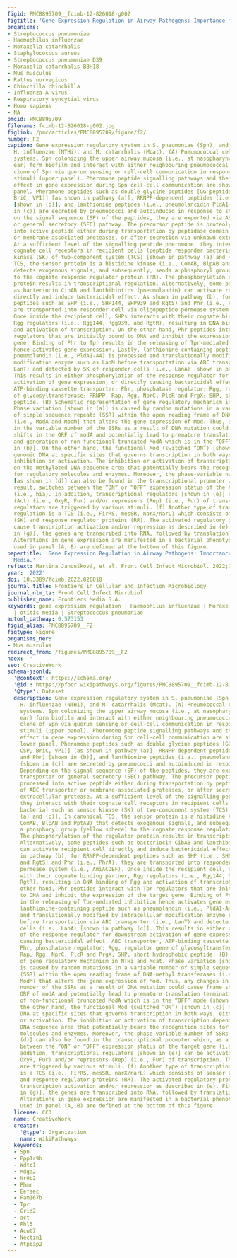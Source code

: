 ```yaml
---
figid: PMC8895709__fcimb-12-826018-g002
figtitle: 'Gene Expression Regulation in Airway Pathogens: Importance for Otitis Media'
organisms:
- Streptococcus pneumoniae
- Haemophilus influenzae
- Moraxella catarrhalis
- Staphylococcus aureus
- Streptococcus pneumoniae D39
- Moraxella catarrhalis BBH18
- Mus musculus
- Rattus norvegicus
- Chinchilla chinchilla
- Influenza A virus
- Respiratory syncytial virus
- Homo sapiens
- NA
pmcid: PMC8895709
filename: fcimb-12-826018-g002.jpg
figlink: /pmc/articles/PMC8895709/figure/f2/
number: F2
caption: Gene expression regulatory system in S. pneumoniae (Spn), and nontypeable
  H. influenzae (NTHi), and M. catarrhalis (Mcat). (A) Pneumococcal cell-cell communication
  systems. Spn colonizing the upper airway mucosa (i.e., at nasopharynx and middle
  ear) form biofilm and interact with either neighbouring pneumococcal or incoming
  clone of Spn via quorum sensing or cell-cell communication in response to surrounding
  stimuli (upper panel). Pheromone peptide signalling pathways and their regulatory
  effect in gene expression during Spn cell-cell communication are shown in the lower
  panel. Pheromone peptides such as double glycine peptides [GG peptide (i.e., CSP,
  BriC, VP1)] [as shown in pathway (a)], RRNPP-dependent peptides (i.e., SHR and Phr)
  [shown in (b)], and lanthionine peptides (i.e., pneumolancidin PldA1-A4) (shown
  in (c)) are secreted by pneumococci and autoinduced in response to stimuli. Depending
  on the signal sequence (SP) of the peptides, they are exported via ABC transporter
  or general secretory (SEC) pathway. The precursor peptide is proteolytically processed
  into active peptide either during transportation by peptidase domain of ABC transporter
  or membrane-associated proteases, or after secretion via unknown extracellular protease.
  At a sufficient level of the signalling peptide pheromone, they interact with their
  cognate cell receptors in recipient cells (peptide responder bacteria) such as sensor
  kinase (SK) of two-component system (TCS) [shown in pathway (a) and (c)]. In canonical
  TCS, the sensor protein is a histidine kinase (i.e., ComAB, BlpAB and PptAB) that
  detects exogenous signals, and subsequently, sends a phosphoryl group (yellow sphere)
  to the cognate response regulator protein (RR). The phosphorylation of the regulator
  protein results in transcriptional regulation. Alternatively, some peptides such
  as bacteriocin CibAB and lanthibiotics (pneumolandin) can activate recipient cell
  directly and induce bactericidal effect. As shown in pathway (b), for RRNPP-dependent
  peptides such as SHP (i.e., SHP144, SHP939 and RgtS) and Phr (i.e., PhrA), they
  are transported into responder cell via oligopeptide permease system (i.e., AmiACDEF).
  Once inside the recipient cell, SHPs interacts with their cognate binding partner,
  Rgg regulators (i.e., Rgg144, Rgg939, abd RgtR), resulting in DNA binding of Rgg
  and activation of transcription. On the other hand, Phr peptides interact with Tpr
  regulators that are initially bound to DNA and inhibit the expression of the target
  gene. Binding of Phr to Tpr results in the releasing of Tpr-mediated inhibition
  hence activates gene expression. Lastly, lanthionine-containing peptide such as
  pneumolandin (i.e., PldA1-A4) is processed and translationally modified by intracellular
  modification enzyme such as LanM before transportation via ABC transporter (i.e.,
  LanT) and detected by SK of responder cells (i.e., LanA) [shown in pathway (c)].
  This results in either phosphorylation of the response regulator for downstream
  activation of gene expression, or directly causing bactericidal effect. ABC transporter,
  ATP-binding cassette transporter; Phr, phosphatase regulator; Rgg, regulator gene
  of glycosyltransferase; RRNPP, Rap, Rgg, NprC, PlcR and PrgX; SHP, short hydrophobic
  peptide. (B) Schematic representation of gene regulatory mechanism in NTHi and Mcat.
  Phase variation [shown in (a)] is caused by random mutations in a variable number
  of simple sequence repeats (SSR) within the open reading frame of DNA-methyl transferases
  (i.e., ModA and ModM] that alters the gene expression of Mod. Thus, any changes
  in the variable number of the SSRs as a result of DNA mutation could cause frame
  shifts in the ORF of modA and potentially lead to premature translation termination
  and generation of non-functional truncated ModA which is in the “OFF” mode (shown
  in (b)]. On the other hand, the functional Mod (switched “ON”) [shown in (c)] methylates
  genomic DNA at specific sites that governs transcription in both ways, either by
  inhibition or activation. The inhibition or activation of transcription depends
  on the methylated DNA sequence area that potentially bears the recognition sites
  for regulatory molecules and enzymes. Moreover, the phase-variable number of SSRs
  [as shown in (d)] can also be found in the transcriptional promoter which, as a
  result, switches between the “ON” or “OFF” expression status of the target gene
  (i.e., hia). In addition, transcriptional regulators [shown in (e)] can be activators
  (Act) (i.e., OxyR, Fur) and/or repressors (Rep) (i.e., Fur) of transcription. The
  regulators are triggered by various stimuli. (f) Another type of transcriptional
  regulation is a TCS (i.e., FirRS, mesSR, narX/narL) which consists of sensor kinase
  (SK) and response regulator proteins (RR). The activated regulatory proteins can
  cause transcription activation and/or repression as described in (e). Finally [indicated
  in (g)], the genes are transcribed into RNA, followed by translation as protein.
  Alterations in gene expression are manifested in a bacterial phenotype. Symbols
  used in panel (A, B) are defined at the bottom of this figure.
papertitle: 'Gene Expression Regulation in Airway Pathogens: Importance for Otitis
  Media.'
reftext: Martina Janoušková, et al. Front Cell Infect Microbiol. 2022;12:826018.
year: '2022'
doi: 10.3389/fcimb.2022.826018
journal_title: Frontiers in Cellular and Infection Microbiology
journal_nlm_ta: Front Cell Infect Microbiol
publisher_name: Frontiers Media S.A.
keywords: gene expression regulation | Haemophilus influenzae | Moraxella catarrhalis
  | otitis media | Streptococcus pneumoniae
automl_pathway: 0.573153
figid_alias: PMC8895709__F2
figtype: Figure
organisms_ner:
- Mus musculus
redirect_from: /figures/PMC8895709__F2
ndex: ''
seo: CreativeWork
schema-jsonld:
  '@context': https://schema.org/
  '@id': https://pfocr.wikipathways.org/figures/PMC8895709__fcimb-12-826018-g002.html
  '@type': Dataset
  description: Gene expression regulatory system in S. pneumoniae (Spn), and nontypeable
    H. influenzae (NTHi), and M. catarrhalis (Mcat). (A) Pneumococcal cell-cell communication
    systems. Spn colonizing the upper airway mucosa (i.e., at nasopharynx and middle
    ear) form biofilm and interact with either neighbouring pneumococcal or incoming
    clone of Spn via quorum sensing or cell-cell communication in response to surrounding
    stimuli (upper panel). Pheromone peptide signalling pathways and their regulatory
    effect in gene expression during Spn cell-cell communication are shown in the
    lower panel. Pheromone peptides such as double glycine peptides [GG peptide (i.e.,
    CSP, BriC, VP1)] [as shown in pathway (a)], RRNPP-dependent peptides (i.e., SHR
    and Phr) [shown in (b)], and lanthionine peptides (i.e., pneumolancidin PldA1-A4)
    (shown in (c)) are secreted by pneumococci and autoinduced in response to stimuli.
    Depending on the signal sequence (SP) of the peptides, they are exported via ABC
    transporter or general secretory (SEC) pathway. The precursor peptide is proteolytically
    processed into active peptide either during transportation by peptidase domain
    of ABC transporter or membrane-associated proteases, or after secretion via unknown
    extracellular protease. At a sufficient level of the signalling peptide pheromone,
    they interact with their cognate cell receptors in recipient cells (peptide responder
    bacteria) such as sensor kinase (SK) of two-component system (TCS) [shown in pathway
    (a) and (c)]. In canonical TCS, the sensor protein is a histidine kinase (i.e.,
    ComAB, BlpAB and PptAB) that detects exogenous signals, and subsequently, sends
    a phosphoryl group (yellow sphere) to the cognate response regulator protein (RR).
    The phosphorylation of the regulator protein results in transcriptional regulation.
    Alternatively, some peptides such as bacteriocin CibAB and lanthibiotics (pneumolandin)
    can activate recipient cell directly and induce bactericidal effect. As shown
    in pathway (b), for RRNPP-dependent peptides such as SHP (i.e., SHP144, SHP939
    and RgtS) and Phr (i.e., PhrA), they are transported into responder cell via oligopeptide
    permease system (i.e., AmiACDEF). Once inside the recipient cell, SHPs interacts
    with their cognate binding partner, Rgg regulators (i.e., Rgg144, Rgg939, abd
    RgtR), resulting in DNA binding of Rgg and activation of transcription. On the
    other hand, Phr peptides interact with Tpr regulators that are initially bound
    to DNA and inhibit the expression of the target gene. Binding of Phr to Tpr results
    in the releasing of Tpr-mediated inhibition hence activates gene expression. Lastly,
    lanthionine-containing peptide such as pneumolandin (i.e., PldA1-A4) is processed
    and translationally modified by intracellular modification enzyme such as LanM
    before transportation via ABC transporter (i.e., LanT) and detected by SK of responder
    cells (i.e., LanA) [shown in pathway (c)]. This results in either phosphorylation
    of the response regulator for downstream activation of gene expression, or directly
    causing bactericidal effect. ABC transporter, ATP-binding cassette transporter;
    Phr, phosphatase regulator; Rgg, regulator gene of glycosyltransferase; RRNPP,
    Rap, Rgg, NprC, PlcR and PrgX; SHP, short hydrophobic peptide. (B) Schematic representation
    of gene regulatory mechanism in NTHi and Mcat. Phase variation [shown in (a)]
    is caused by random mutations in a variable number of simple sequence repeats
    (SSR) within the open reading frame of DNA-methyl transferases (i.e., ModA and
    ModM] that alters the gene expression of Mod. Thus, any changes in the variable
    number of the SSRs as a result of DNA mutation could cause frame shifts in the
    ORF of modA and potentially lead to premature translation termination and generation
    of non-functional truncated ModA which is in the “OFF” mode (shown in (b)]. On
    the other hand, the functional Mod (switched “ON”) [shown in (c)] methylates genomic
    DNA at specific sites that governs transcription in both ways, either by inhibition
    or activation. The inhibition or activation of transcription depends on the methylated
    DNA sequence area that potentially bears the recognition sites for regulatory
    molecules and enzymes. Moreover, the phase-variable number of SSRs [as shown in
    (d)] can also be found in the transcriptional promoter which, as a result, switches
    between the “ON” or “OFF” expression status of the target gene (i.e., hia). In
    addition, transcriptional regulators [shown in (e)] can be activators (Act) (i.e.,
    OxyR, Fur) and/or repressors (Rep) (i.e., Fur) of transcription. The regulators
    are triggered by various stimuli. (f) Another type of transcriptional regulation
    is a TCS (i.e., FirRS, mesSR, narX/narL) which consists of sensor kinase (SK)
    and response regulator proteins (RR). The activated regulatory proteins can cause
    transcription activation and/or repression as described in (e). Finally [indicated
    in (g)], the genes are transcribed into RNA, followed by translation as protein.
    Alterations in gene expression are manifested in a bacterial phenotype. Symbols
    used in panel (A, B) are defined at the bottom of this figure.
  license: CC0
  name: CreativeWork
  creator:
    '@type': Organization
    name: WikiPathways
  keywords:
  - Spn
  - Ppp1r9b
  - Wdtc1
  - Mdga2
  - Nr0b2
  - Phmr
  - Eefsec
  - Fam167b
  - Tpr
  - Grid2
  - act
  - Fhl5
  - Acot7
  - Nectin1
  - Atp6ap2
---
```

